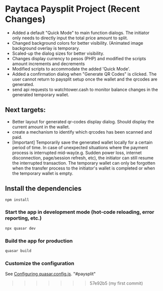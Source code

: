 
# Paytaca Paysplit Project (Recent Changes)

- Added a default "Quick Mode" to main function dialogs. The initiator only needs to directly input the total price amount to split.
- Changed background colors for better visibility. (Animated image background overlay is temporary.
- Scaled-up the dialog sizes for better visibility.
- Changes display currency to pesos (PHP) and modified the scripts amount increments and decrements
- Modified scripts to accommodate the added 'Quick Mode'.
- Added a confirmation dialog when "Generate QR Codes" is clicked. The user cannot return to paysplit setup once the wallet and the qrcodes are generated.
- send api requests to watchtower.cash to monitor balance changes in the generated temporary wallet.

## Next targets:
  - Better layout for generated qr-codes display dialog. Should display the current amount in the wallet.
  - create a mechanism to identify which qrcodes has been scanned and paid.
  - [Important] Temporarily save the generated wallet locally for a certain period of time. In case of unexpected situations where the payment process is interrupted mid-way(e.g. Sudden power loss, internet disconnection, page/session refresh, etc), the initiator can still resume the interrupted transaction. The temporary wallet can only be forgotten when the transfer process to the initiator's wallet is completed or when the temporary wallet is empty.

## Install the dependencies
```bash
npm install
```

### Start the app in development mode (hot-code reloading, error reporting, etc.)
```bash
npx quasar dev
```

### Build the app for production
```bash
quasar build
```

### Customize the configuration
See [Configuring quasar.config.js](https://v2.quasar.dev/quasar-cli-vite/quasar-config-js).
"#paysplit" 
>>>>>>> 57e92b5 (my first commit)
